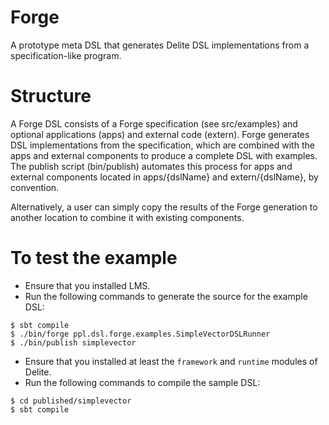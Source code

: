 Forge
=====

A prototype meta DSL that generates Delite DSL implementations from a specification-like program.

Structure
=========

A Forge DSL consists of a Forge specification (see src/examples) and optional applications (apps)
and external code (extern). Forge generates DSL implementations from the specification, which are
combined with the apps and external components to produce a complete DSL with examples. The publish
script (bin/publish) automates this process for apps and external components located in apps/{dslName}
and extern/{dslName}, by convention.

Alternatively, a user can simply copy the results of the Forge generation to another location to 
combine it with existing components.

To test the example
===================

* Ensure that you installed LMS.
* Run the following commands to generate the source for the example DSL:

```
$ sbt compile
$ ./bin/forge ppl.dsl.forge.examples.SimpleVectorDSLRunner
$ ./bin/publish simplevector
```

* Ensure that you installed at least the `framework` and `runtime` modules of Delite.
* Run the following commands to compile the sample DSL:

```
$ cd published/simplevector
$ sbt compile
```
